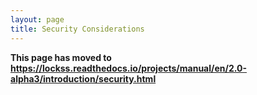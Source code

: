```yaml
---
layout: page
title: Security Considerations
---
```


**This page has moved to <https://lockss.readthedocs.io/projects/manual/en/2.0-alpha3/introduction/security.html>**

